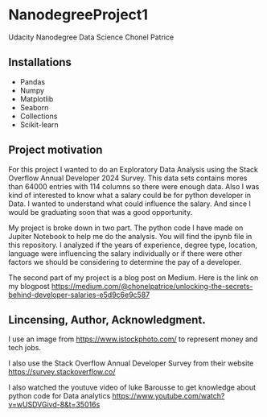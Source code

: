 # NanodegreeProject1
Udacity Nanodegree Data Science
Chonel Patrice 
## Installations
- Pandas
- Numpy
- Matplotlib
- Seaborn
- Collections
- Scikit-learn

## Project motivation
For this project I wanted to do an Exploratory Data Analysis using the Stack Overflow Annual Developer 2024 Survey. This data sets contains mores than 64000 entries with 114 columns so there were enough data. Also I was kind of interested to know what a salary could be for python developer in Data. I wanted to understand what could influence the salary. And since I would be graduating soon that was a good opportunity.

My project is broke down in two part.
The python code I have made on Jupiter Notebook to help me do the analysis. You will find the ipynb file in this repository.
I analyzed if the years of experience, degree type, location, language were influencing the salary individually or if there were other factors we should be considering to determine the pay of a developer.

The second part of my project is a blog post on Medium. Here is the link on my blogpost
https://medium.com/@chonelpatrice/unlocking-the-secrets-behind-developer-salaries-e5d9c6e9c587
  

## Lincensing, Author, Acknowledgment.
I use an image from https://www.istockphoto.com/ to represent money and tech jobs.

I also use the Stack Overflow Annual Developer Survey from their website https://survey.stackoverflow.co/

I also watched the youtuve video of luke Barousse to get knowledge about python code for Data analytics https://www.youtube.com/watch?v=wUSDVGivd-8&t=35016s



